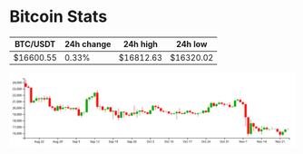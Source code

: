 # Bitcoin Stats

BTC/USDT|24h change|24h high|24h low|
|---|---|---|---|
|$16600.55|0.33%|$16812.63|$16320.02|

<img src="./chart.svg">
